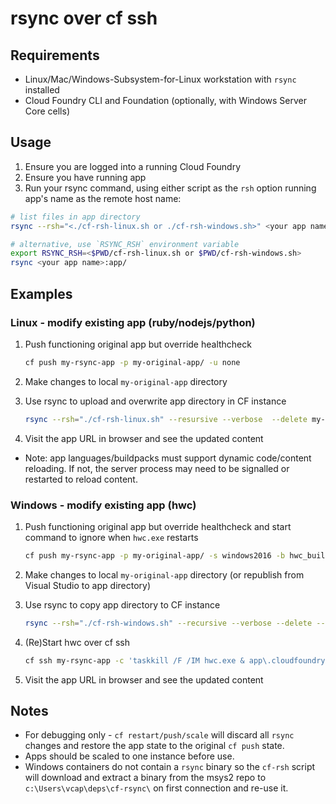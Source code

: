 # rsync over cf ssh

## Requirements
* Linux/Mac/Windows-Subsystem-for-Linux workstation with `rsync` installed
* Cloud Foundry CLI and Foundation (optionally, with Windows Server Core cells)

## Usage 
1. Ensure you are logged into a running Cloud Foundry
1. Ensure you have running app
1. Run your rsync command, using either script as the `rsh` option running app's name as the remote host name:
```sh
# list files in app directory
rsync --rsh="<./cf-rsh-linux.sh or ./cf-rsh-windows.sh>" <your app name>:app/

# alternative, use `RSYNC_RSH` environment variable
export RSYNC_RSH=<$PWD/cf-rsh-linux.sh or $PWD/cf-rsh-windows.sh>
rsync <your app name>:app/
```

## Examples

### Linux - modify existing app (ruby/nodejs/python)
1. Push functioning original app but override healthcheck
    ```sh
    cf push my-rsync-app -p my-original-app/ -u none
    ```

1. Make changes to local `my-original-app` directory

1. Use rsync to upload and overwrite app directory in CF instance
    ```sh
    rsync --rsh="./cf-rsh-linux.sh" --resursive --verbose  --delete my-original-app/ my-rsync-app:app
    ```

1. Visit the app URL in browser and see the updated content

* Note: app languages/buildpacks must support dynamic code/content reloading. If not, the server process may need to be signalled or restarted to reload content.


### Windows - modify existing app (hwc)
1. Push functioning original app but override healthcheck and start command to ignore when `hwc.exe` restarts
    ```sh
    cf push my-rsync-app -p my-original-app/ -s windows2016 -b hwc_buildpack -u none -c 'powershell Start-Sleep 99999'
    ```

1. Make changes to local `my-original-app` directory (or republish from Visual Studio to app directory)

1. Use rsync to copy app directory to CF instance
    ```sh
    rsync --rsh="./cf-rsh-windows.sh" --recursive --verbose --delete --exclude="hwc.exe" my-original-app/ my-rsync-app:app
    ```

1. (Re)Start hwc over cf ssh
    ```sh
    cf ssh my-rsync-app -c 'taskkill /F /IM hwc.exe & app\.cloudfoundry\hwc.exe -appRootPath app'
    ```

1. Visit the app URL in browser and see the updated content

## Notes
* For debugging only - `cf restart/push/scale` will discard all `rsync` changes and restore the app state to the original `cf push` state.
* Apps should be scaled to one instance before use.
* Windows containers do not contain a `rsync` binary so the `cf-rsh` script will download and extract a binary from the msys2 repo to `c:\Users\vcap\deps\cf-rsync\` on first connection and re-use it.
